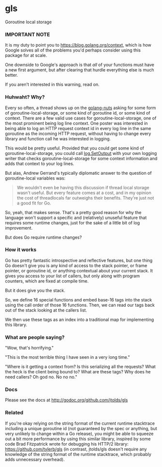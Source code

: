 gls
===

Goroutine local storage

### IMPORTANT NOTE ###

It is my duty to point you to https://blog.golang.org/context, which is how 
Google solves all of the problems you'd perhaps consider using this package
for at scale. 

One downside to Google's approach is that *all* of your functions must have
a new first argument, but after clearing that hurdle everything else is much
better.

If you aren't interested in this warning, read on.

### Huhwaht? Why? ###

Every so often, a thread shows up on the
[golang-nuts](https://groups.google.com/d/forum/golang-nuts) asking for some
form of goroutine-local-storage, or some kind of goroutine id, or some kind of
context. There are a few valid use cases for goroutine-local-storage, one of
the most prominent being log line context. One poster was interested in being
able to log an HTTP request context id in every log line in the same goroutine
as the incoming HTTP request, without having to change every library and
function call he was interested in logging.

This would be pretty useful. Provided that you could get some kind of
goroutine-local-storage, you could call
[log.SetOutput](http://golang.org/pkg/log/#SetOutput) with your own logging
writer that checks goroutine-local-storage for some context information and
adds that context to your log lines.

But alas, Andrew Gerrand's typically diplomatic answer to the question of
goroutine-local variables was:

> We wouldn't even be having this discussion if thread local storage wasn't
> useful. But every feature comes at a cost, and in my opinion the cost of
> threadlocals far outweighs their benefits. They're just not a good fit for
> Go.

So, yeah, that makes sense. That's a pretty good reason for why the language
won't support a specific and (relatively) unuseful feature that requires some
runtime changes, just for the sake of a little bit of log improvement.

But does Go require runtime changes?

### How it works ###

Go has pretty fantastic introspective and reflective features, but one thing Go
doesn't give you is any kind of access to the stack pointer, or frame pointer,
or goroutine id, or anything contextual about your current stack. It gives you
access to your list of callers, but only along with program counters, which are
fixed at compile time.

But it does give you the stack.

So, we define 16 special functions and embed base-16 tags into the stack using
the call order of those 16 functions. Then, we can read our tags back out of
the stack looking at the callers list.

We then use these tags as an index into a traditional map for implementing
this library.

### What are people saying? ###

"Wow, that's horrifying."

"This is the most terrible thing I have seen in a very long time."

"Where is it getting a context from? Is this serializing all the requests? 
What the heck is the client being bound to? What are these tags? Why does he 
need callers? Oh god no. No no no."

### Docs ###

Please see the docs at http://godoc.org/github.com/jtolds/gls

### Related ###

If you're okay relying on the string format of the current runtime stacktrace 
including a unique goroutine id (not guaranteed by the spec or anything, but 
very unlikely to change within a Go release), you might be able to squeeze 
out a bit more performance by using this similar library, inspired by some 
code Brad Fitzpatrick wrote for debugging his HTTP/2 library: 
https://github.com/tylerb/gls (in contrast, jtolds/gls doesn't require 
any knowledge of the string format of the runtime stacktrace, which 
probably adds unnecessary overhead).
